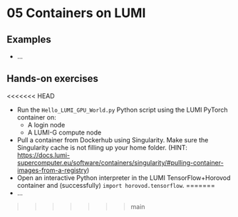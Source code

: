 # 05 Containers on LUMI

## Examples

[comment]: <> (List your examples from the lecture here and provide the necessary links to scripts, notebooks, etc. to run them on LUMI)

* ...

## Hands-on exercises

[comment]: <> (List your hands-on exercises for the lecture here and provide the necessary links to scripts, notebooks, etc. to run them on LUMI)

<<<<<<< HEAD
* Run the `Hello_LUMI_GPU_World.py` Python script using the LUMI PyTorch container on:
  * A login node
  * A LUMI-G compute node
* Pull a container from Dockerhub using Singularity. Make sure the Singularity cache is not filling up your home folder. (HINT: https://docs.lumi-supercomputer.eu/software/containers/singularity/#pulling-container-images-from-a-registry)
* Open an interactive Python interpreter in the LUMI TensorFlow+Horovod container and (successfully) `import horovod.tensorflow`.
=======
* ...
>>>>>>> main
